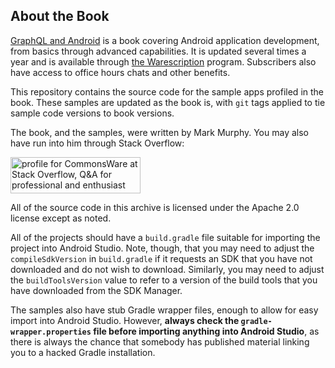 ## About the Book

[GraphQL and Android](https://commonsware.com/GraphQL) is a book covering Android application development, from basics
through advanced capabilities. It is updated several times a year and is available through
[the Warescription](https://commonsware.com/warescription) program. Subscribers also have access to office
hours chats and other benefits.

This repository contains the source code for the sample apps profiled in the book. These 
samples are updated as the book is, with `git` tags applied to tie sample code versions to book
versions.

The book, and the samples, were written by Mark Murphy. You may also have run into him through
Stack Overflow:

<a href="http://stackoverflow.com/users/115145/commonsware">
<img src="http://stackoverflow.com/users/flair/115145.png" width="208" height="58" alt="profile for CommonsWare at Stack Overflow, Q&amp;A for professional and enthusiast programmers" title="profile for CommonsWare at Stack Overflow, Q&amp;A for professional and enthusiast programmers">
</a>

All of the source code in this archive is licensed under the
Apache 2.0 license except as noted.

All of the projects should have a `build.gradle` file suitable for
importing the project into Android Studio. Note, though, that you
may need to adjust the `compileSdkVersion` in `build.gradle` if it
requests an SDK that you have not downloaded and do not wish to
download. Similarly, you may need to adjust the `buildToolsVersion`
value to refer to a version of the build tools that you have downloaded
from the SDK Manager.

The samples also have stub Gradle wrapper files, enough to allow for
easy import into Android Studio. However,
**always check the `gradle-wrapper.properties` file before importing anything into Android Studio**,
as there is always the chance that somebody has published material linking you to a hacked Gradle installation.
